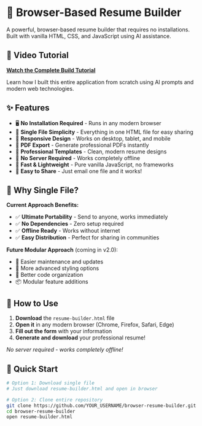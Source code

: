 # 🚀 Browser-Based Resume Builder

A powerful, browser-based resume builder that requires no installations. Built with vanilla HTML, CSS, and JavaScript using AI assistance.

## 🎥 Video Tutorial

**[Watch the Complete Build Tutorial](YOUR_VIDEO_LINK_HERE)**

Learn how I built this entire application from scratch using AI prompts and modern web technologies.

## ✨ Features

- 🖥️ **No Installation Required** - Runs in any modern browser
- 📄 **Single File Simplicity** - Everything in one HTML file for easy sharing
- 📱 **Responsive Design** - Works on desktop, tablet, and mobile
- 📄 **PDF Export** - Generate professional PDFs instantly
- 🎨 **Professional Templates** - Clean, modern resume designs
- 💾 **No Server Required** - Works completely offline
- 🚀 **Fast & Lightweight** - Pure vanilla JavaScript, no frameworks
- 📧 **Easy to Share** - Just email one file and it works!

## 🎯 Why Single File?

**Current Approach Benefits:**
- ✅ **Ultimate Portability** - Send to anyone, works immediately
- ✅ **No Dependencies** - Zero setup required
- ✅ **Offline Ready** - Works without internet
- ✅ **Easy Distribution** - Perfect for sharing in communities

**Future Modular Approach** (coming in v2.0):
- 🔄 Easier maintenance and updates
- 🎨 More advanced styling options
- 🔧 Better code organization
- 📦 Modular feature additions

## 🔧 How to Use

1. **Download** the `resume-builder.html` file
2. **Open it** in any modern browser (Chrome, Firefox, Safari, Edge)
3. **Fill out the form** with your information
4. **Generate and download** your professional resume!

*No server required - works completely offline!*

## 🚀 Quick Start

```bash
# Option 1: Download single file
# Just download resume-builder.html and open in browser

# Option 2: Clone entire repository
git clone https://github.com/YOUR_USERNAME/browser-resume-builder.git
cd browser-resume-builder
open resume-builder.html
